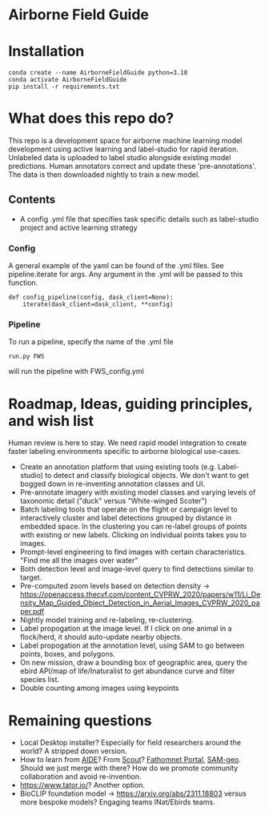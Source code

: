 # Airborne Field Guide

# Installation

```
conda create --name AirborneFieldGuide python=3.10
conda activate AirborneFieldGuide
pip install -r requirements.txt
```

# What does this repo do?

This repo is a development space for airborne machine learning model development using active learning and label-studio for rapid iteration. Unlabeled data is uploaded to label studio alongside existing model predictions. Human annotators correct and update these 'pre-annotations'. The data is then downloaded nightly to train a new model. 

## Contents

* A config .yml file that specifies task specific details such as label-studio project and active learning strategy

### Config

A general example of the yaml can be found of the .yml files. See pipeline.iterate for args. Any argument in the .yml will be passed to this function.

```
def config_pipeline(config, dask_client=None):
    iterate(dask_client=dask_client, **config)
```

### Pipeline

To run a pipeline, specify the name of the .yml file

```
run.py FWS
```

will run the pipeline with FWS_config.yml

# Roadmap, Ideas, guiding principles, and wish list

Human review is here to stay. We need rapid model integration to create faster labeling environments specific to airborne biological use-cases. 

* Create an annotation platform that using existing tools (e.g. Label-studio) to detect and classify biological objects. We don't want to get bogged down in re-inventing annotation classes and UI.
* Pre-annotate imagery with existing model classes and varying levels of taxonomic detail ("duck" versus "White-winged Scoter")
* Batch labeling tools that operate on the flight or campaign level to interactively cluster and label detections grouped by distance in embedded space. In the clustering you can re-label groups of points with existing or new labels. Clicking on individual points takes you to images.
* Prompt-level engineering to find images with certain characteristics. "Find me all the images over water"
* Both detection level and image-level query to find detections similar to target.
* Pre-computed zoom levels based on detection density -> https://openaccess.thecvf.com/content_CVPRW_2020/papers/w11/Li_Density_Map_Guided_Object_Detection_in_Aerial_Images_CVPRW_2020_paper.pdf
* Nightly model training and re-labeling, re-clustering.
* Label propogation at the image level. If I click on one animal in a flock/herd, it should auto-update nearby objects.
* Label propogation at the annotation level, using SAM to go between points, boxes, and polygons.
* On new mission, draw a bounding box of geographic area, query the ebird API/map of life/Inaturalist to get abundance curve and filter species list.
* Double counting among images using keypoints

# Remaining questions
* Local Desktop installer? Especially for field researchers around the world? A stripped down version.
* How to learn from [AIDE](https://github.com/microsoft/aerial_wildlife_detection)? From [Scout](https://www.wildme.org/scout.html)? [Fathomnet Portal](https://fathomnet.org/fathomnet/#/), [SAM-geo](https://github.com/opengeos/segment-geospatial). Should we just merge with there? How do we promote community collaboration and avoid re-invention. 
* https://www.tator.io/? Another option.  
* BioCLIP foundation model -> https://arxiv.org/abs/2311.18803 versus more bespoke models? Engaging teams INat/Ebirds teams.
